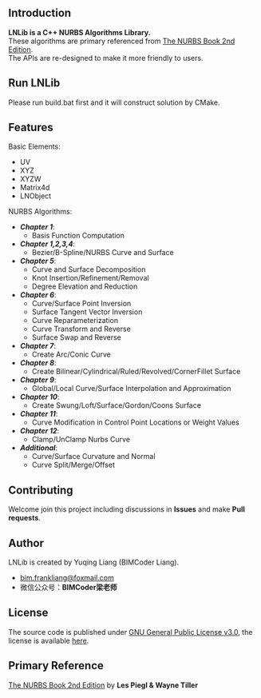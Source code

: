 ## Introduction
**LNLib is a C++ NURBS Algorithms Library.** <br/>These algorithms are primary referenced from [The NURBS Book 2nd Edition](https://link.springer.com/book/10.1007/978-3-642-97385-7). <br/>The APIs are re-designed to make it more friendly to users.

## Run LNLib
Please run build.bat first and it will construct solution by CMake.

## Features
Basic Elements:
- UV
- XYZ
- XYZW
- Matrix4d
- LNObject

NURBS Algorithms:
- ***Chapter 1***:
    - Basis Function Computation
- ***Chapter 1,2,3,4***:
    - Bezier/B-Spline/NURBS Curve and Surface
- ***Chapter 5***:
    - Curve and Surface Decomposition
    - Knot Insertion/Refinement/Removal
    - Degree Elevation and Reduction
- ***Chapter 6***:
    - Curve/Surface Point Inversion
    - Surface Tangent Vector Inversion
    - Curve Reparameterization
    - Curve Transform and Reverse
    - Surface Swap and Reverse
- ***Chapter 7***:
    - Create Arc/Conic Curve
- ***Chapter 8***:
    - Create Bilinear/Cylindrical/Ruled/Revolved/CornerFillet Surface
- ***Chapter 9***:
    - Global/Local Curve/Surface Interpolation and Approximation
- ***Chapter 10***:
    - Create Swung/Loft/Surface/Gordon/Coons Surface
- ***Chapter 11***:
    - Curve Modification in Control Point Locations or Weight Values
- ***Chapter 12***:
    - Clamp/UnClamp Nurbs Curve
- ***Additional***:
    - Curve/Surface Curvature and Normal
    - Curve Split/Merge/Offset

## Contributing
Welcome join this project including discussions in **Issues** and make **Pull requests**.

## Author
LNLib is created by Yuqing Liang (BIMCoder Liang).

- bim.frankliang@foxmail.com
- 微信公众号：**BIMCoder梁老师**

## License
The source code is published under [GNU General Public License v3.0](https://www.gnu.org/licenses/), the license is available [here](LICENSE).

## Primary Reference
[The NURBS Book 2nd Edition](https://link.springer.com/book/10.1007/978-3-642-97385-7) by **Les Piegl & Wayne Tiller**
